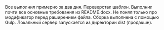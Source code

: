 Все выполнил примерно за два дня. Переверстал шаблон. Выполнил почти все основные требования из README.docx. 
Не понял только про модификатор перед раширением файла.
Сборка выполнена с помощью Gulp. Локальный сервер запускается из директории dist (продакшн).
